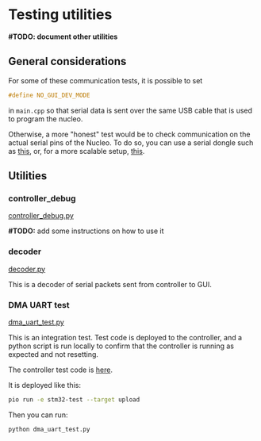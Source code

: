 # Testing utilities

**#TODO: document other utilities**

## General considerations

For some of these communication tests, it is possible to set
```c++
#define NO_GUI_DEV_MODE
```
in `main.cpp` so that serial data is sent over the same USB cable that is
used to program the nucleo.

Otherwise, a more "honest" test would be to check communication on the
actual serial pins of the Nucleo. To do so, you can use a serial dongle such as
[this](https://www.amazon.com/gp/product/B00QT7LQ88),
or, for a more scalable setup, [this](https://www.amazon.com/dp/B07XF2SLQ1).


## Utilities

### controller_debug

[controller_debug.py](controller_debug.py)

**#TODO:** add some instructions on how to use it

### decoder

[decoder.py](decoder.py)

This is a decoder of serial packets sent from controller to GUI.

### DMA UART test

[dma_uart_test.py](dma_uart_test.py)

This is an integration test. Test code is deployed to the
controller, and a python script is run locally to confirm that the controller
is running as expected and not resetting.

The controller test code is [here](../controller/src_test).

It is deployed like this:
```bash
pio run -e stm32-test --target upload
```

Then you can run:
```bash
python dma_uart_test.py
```
